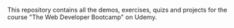 This repository contains all the demos, exercises, quizs and projects for the course "The Web Developer Bootcamp" on Udemy.
